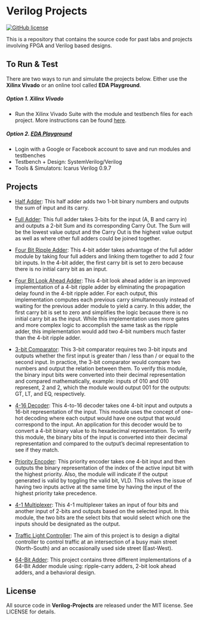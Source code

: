 # Verilog Projects

[![GitHub license](https://img.shields.io/badge/license-MIT-blue.svg)](https://raw.githubusercontent.com/nextseto/Verilog-Projects/master/LICENSE)

This is a repository that contains the source code for past labs and projects involving FPGA and Verilog based designs.

## To Run & Test

There are two ways to run and simulate the projects below. Either use the **Xilinx Vivado** or an online tool called **EDA Playground**.

##### Option 1. Xilinx Vivado

- Run the Xilinx Vivado Suite with the module and testbench files for each project. More instructions can be found [here](https://www.xilinx.com/support/university/students.html#overview).

##### Option 2. [EDA Playground](http://www.edaplayground.com/home)
- Login with a Google or Facebook account to save and run modules and testbenches
- Testbench + Design: SystemVerilog/Verilog
- Tools & Simulators: Icarus Verilog 0.9.7

## Projects

- [Half Adder](/Project%201%20–%20Introduction%20to%20Xilinx): This half adder adds two 1-bit binary numbers and outputs the sum of input and its carry.

- [Full Adder](/Project%202%20–%20Combinational%20Logic/full_adder): This full adder takes 3-bits for the input (A, B and carry in) and outputs a 2-bit Sum and its corresponding Carry Out. The Sum will be the lowest value output and the Carry Out is the highest value output as well as where other full adders could be joined together.

- [Four Bit Ripple Adder](/Project%202%20–%20Combinational%20Logic/four_bit_ripple_adder): This 4-bit adder takes advantage of the full adder module by taking four full adders and linking them together to add 2 four bit inputs. In the 4-bit adder, the first carry bit is set to zero because there is no initial carry bit as an input.

- [Four Bit Look Ahead Adder](/Project%202%20–%20Combinational%20Logic/four_bit_look_ahead_adder): This 4-bit look ahead adder is an improved implementation of a 4-bit ripple adder by eliminating the propagation delay found in the 4-bit ripple adder. For each output, this implementation computes each previous carry simultaneously instead of waiting for the previous adder module to yield a carry. In this adder, the first carry bit is set to zero and simplifies the logic because there is no initial carry bit as the input. While this implementation uses more gates and more complex logic to accomplish the same task as the ripple adder, this implementation would add two 4-bit numbers much faster than the 4-bit ripple adder.

- [3-bit Comparator](/Project%202%20–%20Combinational%20Logic/three_bit_comparator): This 3-bit comparator requires two 3-bit inputs and outputs whether the first input is greater than / less than / or equal to the second input. In practice, the 3-bit comparator would compare two numbers and output the relation between them. To verify this module, the binary input bits were converted into their decimal representation and compared mathematically, example: inputs of 010 and 010 represent, 2 and 2, which the module would output 001 for the outputs: GT, LT, and EQ, respectively.

- [4-16 Decoder](/Project%202%20–%20Combinational%20Logic/dec_4_to_16): This 4-to-16 decoder takes one 4-bit input and outputs a 16-bit representation of the input. This module uses the concept of one-hot decoding where each output would have one output that would correspond to the input. An application for this decoder would be to convert a 4-bit binary value to its hexadecimal representation. To verify this module, the binary bits of the input is converted into their decimal representation and compared to the output’s decimal representation to see if they match.

- [Priority Encoder](/Project%202%20–%20Combinational%20Logic/priority_encoder): This priority encoder takes one 4-bit input and then outputs the binary representation of the index of the active input bit with the highest priority. Also, the module will indicate if the output generated is valid by toggling the valid bit, VLD. This solves the issue of having two inputs active at the same time by having the input of the highest priority take precedence.

- [4-1 Multiplexer](/Project%202%20–%20Combinational%20Logic/mux_four_to_one): This 4-1 multiplexer takes an input of four bits and another input of 2-bits and outputs based on the selected input. In this module, the two bits are the select bits that would select which one the inputs should be designated as the output.

- [Traffic Light Controller](/Project%203%20–%20Traffic%20Light%20Controller): The aim of this project is to design a digital controller to control traffic at an intersection of a busy main street (North-South) and an occasionally used side street (East-West).

- [64-Bit Adder](/Project%204%20-%2064-Bit%20Adder): This project contains three different implementations of a 64-Bit Adder module using: ripple-carry adders, 2-bit look ahead adders, and a behavioral design.

## License

All source code in **Verilog-Projects** are released under the MIT license. See LICENSE for details.
